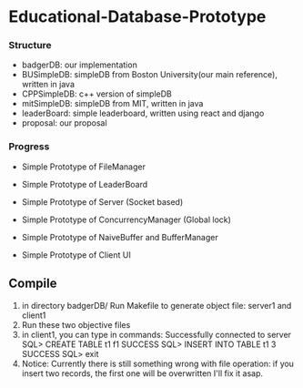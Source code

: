 # Educational-Database-Prototype

### Structure

* badgerDB: our implementation
* BUSimpleDB: simpleDB from Boston University(our main reference), written in java
* CPPSimpleDB: c++ version of simpleDB
* mitSimpleDB: simpleDB from MIT, written in java
* leaderBoard: simple leaderboard, written using react and django
* proposal: our proposal



### Progress

* Simple Prototype of FileManager

* Simple Prototype of LeaderBoard

* Simple Prototype of Server (Socket based)

* Simple Prototype of ConcurrencyManager (Global lock)

* Simple Prototype of NaiveBuffer and BufferManager

* Simple Prototype of Client UI

## Compile
1. in directory badgerDB/
	Run Makefile to generate object file: server1 and client1
2. Run these two objective files
3. in client1, you can type in commands:
	Successfully connected to server
	SQL> CREATE TABLE t1 f1
	SUCCESS
	SQL> INSERT INTO TABLE t1 3
	SUCCESS
	SQL> exit
4. Notice: Currently there is still something wrong with file operation: if you insert two records, the first one will be overwritten
	I'll fix it asap.
